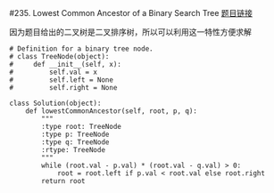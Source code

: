 #235. Lowest Common Ancestor of a Binary Search Tree
[题目链接][1]

因为题目给出的二叉树是二叉排序树，所以可以利用这一特性方便求解
```
# Definition for a binary tree node.
# class TreeNode(object):
#     def __init__(self, x):
#         self.val = x
#         self.left = None
#         self.right = None

class Solution(object):
	def lowestCommonAncestor(self, root, p, q):
		"""
		:type root: TreeNode
		:type p: TreeNode
		:type q: TreeNode
		:rtype: TreeNode
		"""
		while (root.val - p.val) * (root.val - q.val) > 0:
			root = root.left if p.val < root.val else root.right
		return root
        
```


  [1]: https://leetcode.com/problems/lowest-common-ancestor-of-a-binary-search-tree/
